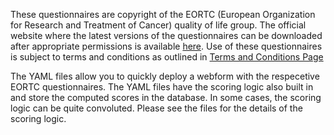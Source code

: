 These questionnaires are copyright of the EORTC (European Organization for Research and Treatment of Cancer) quality of life group. The official website where the latest versions of the questionnaires can be downloaded after appropriate permissions is available [here](https://qol.eortc.org/).
Use of these questionnaires is subject to terms and conditions as outlined in [Terms and Conditions Page](https://qol.eortc.org/terms-conditions/)

The YAML files allow you to quickly deploy a webform with the respecetive EORTC questionnaires. The YAML files have the scoring logic also built in and store the computed scores in the database. In some cases, the scoring logic can be quite convoluted. Please see the files for the details of the scoring logic. 
